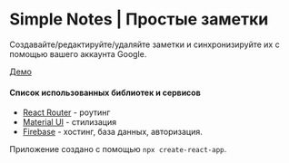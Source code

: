 # Simple Notes | Простые заметки

Создавайте/редактируйте/удаляйте заметки и синхронизируйте их с помощью вашего аккаунта Google.

[Демо](https://simple-notes-19fb9.web.app/)

#### Список использованных библиотек и сервисов

- [React Router](https://reactrouter.com/) - роутинг
- [Material UI](https://mui.com/) - стилизация
- [Firebase](https://firebase.google.com/) - хостинг, база данных, авторизация.

Приложение создано с помощью `npx create-react-app`.
